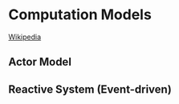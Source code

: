 # Computation Models

[Wikipedia](https://en.wikipedia.org/wiki/Model\_of\_computation)

## Actor Model

## Reactive System (Event-driven)



